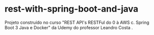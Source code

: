 # rest-with-spring-boot-and-java
Projeto construído no curso "REST API's RESTFul do 0 à AWS c. Spring Boot 3 Java e Docker" da Udemy do professor Leandro Costa 
.
